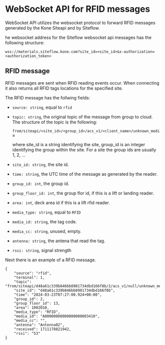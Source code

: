 
# WebSocket API for RFID messages

WebSocket API utilizes the websocket protocol to forward RFID messages generated by the Kone Siteapi and by Siteflow.

he websocket address for the Siteflow websocket api messages has the following structure:

```
wss://materials.siteflow.kone.com?site_id=<site_id>&x-authorization=<authorization_token>
```

## RFID message

RFID messages are sent when RFID reading events occur. When connecting it also returns all RFID tags locations for the specified site.

The RFID message has the follwing fields:

- ```source: string```, equal to ```rfid```
- ```topic: string```, the original topic of the message from group to cloud. The structure of the topic is the following:

    ```from/siteapi/<site_id>/<group_id>/acs_v1/<client_name>/unknown_media```

    where site_id is a string identifying the site, group_id is an integer identifying the group within the site. 
    For a site the group ids are usually 1, 2, ...
- ```site_id: string```, the site id.
- ```time: string```, the UTC time of the message as generated by the reader. 
- ```group_id: int```, the group id.
- ```group_floor_id: int```, the group flor id, if this is a lift or landing reader.
- ```area: int```, deck area id if this is a lift rfid reader.
- ```media_type: string```, equal to ```RFID```
- ```media_id: string```, the tag code.
- ```media_cc: string```, unused, empty.
- ```antenna: string```, the antena that read the tag.
- ```rssi: string```, signal strength 

Next there is an example of a RFID message.

```
{
    "source": "rfid",
    "terminal": 1,
    "topic": "from/siteapi/d48a61c339b846bb8981734dbd166f8b/2/acs_v1/null/unknown_media",
    "site_id": "d48a61c339b846bb8981734dbd166f8b",
    "time": "2024-03-23T07:27:00.924+00:00",
    "group_id": 2,
    "group_floor_id": 13,
    "area": 1002010,
    "media_type": "RFID",
    "media_id": "A00000000000000000003410",
    "media_cc": "",
    "antenna": "Antenna02",
    "received": 1711178821942,
    "rssi": "53"
}
```